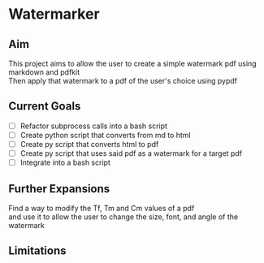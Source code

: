 
# Watermarker

## Aim
This project aims to allow the user to create a simple watermark pdf
using markdown and pdfkit\
Then apply that watermark to a pdf of the user's choice using 
pypdf

## Current Goals
- [ ] Refactor subprocess calls into a bash script
- [ ] Create python script that converts from md to html
- [ ] Create py script that converts html to pdf
- [ ] Create py script that uses said pdf as a watermark for a target pdf
- [ ] Integrate into a bash script 

## Further Expansions
Find a way to modify the Tf, Tm and Cm values of a pdf\
and use it to allow the user to change the size, font, and angle of the watermark

## Limitations
